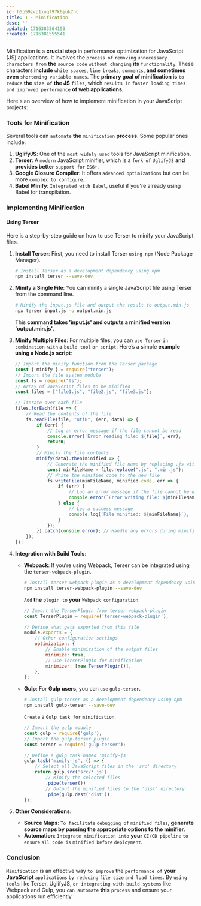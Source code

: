 ```yaml
---
id: h5b59zvp1xoqf97k6juk7nc
title: 1 - Minification
desc: ''
updated: 1716383564193
created: 1716381555541
---
```


Minification is a **crucial step** in performance optimization for JavaScript (JS) applications. It involves the `process of` `removing` `unnecessary characters from` **the** `source code` `without changing` **its** `functionality`. These characters **include** `white spaces`, `line breaks`, `comments`, **and sometimes even** `shortening variable names`. The **primary goal of minification is** `to reduce` **the** `size of` **the JS** `files`, which `results in` `faster loading times` `and improved performance` **of web applications**.

Here's an overview of how to implement minification in your JavaScript projects:

### Tools for Minification

Several tools can `automate` **the** `minification` **process**. Some popular ones include:

1. **UglifyJS**: One of the `most widely used` tools for JavaScript minification.
2. **Terser**: A `modern` JavaScript minifier, which is a `fork of` `UglifyJS` **and provides better** `support for` `ES6+`.
3. **Google Closure Compiler**: It offers `advanced optimizations` but can be more `complex to configure`.
4. **Babel Minify**: `Integrated with Babel`, useful if you're already using Babel for transpilation.

### Implementing Minification

#### Using Terser

Here is a step-by-step guide on how to use Terser to minify your JavaScript files.

1. **Install Terser**:
   First, you need to install Terser `using npm` (Node Package Manager).

   ```bash
   # Install Terser as a development dependency using npm
   npm install terser --save-dev
   ```

2. **Minify a Single File**:
   You can minify a single JavaScript file using Terser from the command line.

   ```bash
   # Minify the input.js file and output the result to output.min.js
   npx terser input.js -o output.min.js
   ```

   This **command takes 'input.js' and outputs a minified version 'output.min.js'**.

3. **Minify Multiple Files**:
   For multiple files, you can `use Terser` `in combination with` **a** `build tool` `or script`. Here’s a simple **example using a Node.js script**:

   ```javascript
   // Import the minify function from the Terser package
   const { minify } = require("terser");
   // Import the file system module
   const fs = require("fs");
   // Array of JavaScript files to be minified
   const files = ["file1.js", "file2.js", "file3.js"];

   // Iterate over each file
   files.forEach(file => {
       // Read the contents of the file
       fs.readFile(file, "utf8", (err, data) => {
           if (err) {
               // Log an error message if the file cannot be read
               console.error(`Error reading file: ${file}`, err);
               return;
           }
           // Minify the file contents
           minify(data).then(minified => {
               // Generate the minified file name by replacing .js with .min.js
               const minFileName = file.replace(".js", ".min.js");
               // Write the minified code to the new file
               fs.writeFile(minFileName, minified.code, err => {
                   if (err) {
                       // Log an error message if the file cannot be written
                       console.error(`Error writing file: ${minFileName}`, err);
                   } else {
                       // Log a success message
                       console.log(`File minified: ${minFileName}`);
                   }
               });
           }).catch(console.error); // Handle any errors during minification
       });
   });
   ```

4. **Integration with Build Tools**:
   - **Webpack**: If you’re using Webpack, Terser can be integrated using the `terser-webpack-plugin`.

     ```bash
     # Install terser-webpack-plugin as a development dependency using npm
     npm install terser-webpack-plugin --save-dev
     ```

     `Add` **the** `plugin to` **your** `Webpack configuration`:

     ```javascript
     // Import the TerserPlugin from terser-webpack-plugin
     const TerserPlugin = require('terser-webpack-plugin');

     // Define what gets exported from this file
     module.exports = {
         // Other configuration settings
         optimization: {
             // Enable minimization of the output files
             minimize: true,
             // Use TerserPlugin for minification
             minimizer: [new TerserPlugin()],
         },
     };
     ```

   - **Gulp**: For **Gulp users**, you can `use` `gulp-terser`.

     ```bash
     # Install gulp-terser as a development dependency using npm
     npm install gulp-terser --save-dev
     ```

     `Create` a `Gulp task for` `minification`:

     ```javascript
     // Import the gulp module
     const gulp = require('gulp');
     // Import the gulp-terser plugin
     const terser = require('gulp-terser');

     // Define a gulp task named 'minify-js'
     gulp.task('minify-js', () => {
         // Select all JavaScript files in the 'src' directory
         return gulp.src('src/*.js')
             // Minify the selected files
             .pipe(terser())
             // Output the minified files to the 'dist' directory
             .pipe(gulp.dest('dist'));
     });
     ```

5. **Other Considerations**:
   - **Source Maps**: `To facilitate` `debugging of` `minified files`, **generate source maps by passing the appropriate options to the minifier**.
   - **Automation**: `Integrate minification into` **your** `CI/CD pipeline` `to ensure` `all code is` `minified before` `deployment`.

### Conclusion

`Minification` is an effective way `to improve` the `performance of` **your JavaScript** `applications` `by reducing` `file size` `and load times`. By `using tools` like Terser, UglifyJS, `or integrating with build systems` like Webpack and Gulp, you `can automate` **this** `process` and ensure your applications run efficiently.
